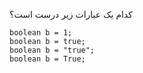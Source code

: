 کدام یک عبارات زیر درست است؟
```
boolean b = 1;
boolean b = true;
boolean b = "true";
boolean b = True;
```
